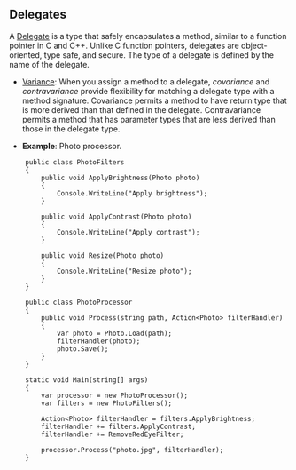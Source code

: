 ## Delegates

A [Delegate](https://docs.microsoft.com/es-es/dotnet/csharp/programming-guide/delegates/using-delegates) is a type that safely encapsulates a method, similar to a function pointer in C and C++. Unlike C function pointers, delegates are object-oriented, type safe, and secure. The type of a delegate is defined by the name of the delegate.

* [Variance](https://docs.microsoft.com/en-us/dotnet/csharp/programming-guide/concepts/covariance-contravariance/using-variance-in-delegates): When you assign a method to a delegate, _covariance_ and _contravariance_ provide flexibility for matching a delegate type with a method signature. Covariance permits a method to have return type that is more derived than that defined in the delegate. Contravariance permits a method that has parameter types that are less derived than those in the delegate type.

* **Example**: Photo processor.

```
	public class PhotoFilters
	{
	    public void ApplyBrightness(Photo photo)
	    {
	        Console.WriteLine("Apply brightness");
	    }

	    public void ApplyContrast(Photo photo)
	    {
	        Console.WriteLine("Apply contrast");
	    }

	    public void Resize(Photo photo)
	    {
	        Console.WriteLine("Resize photo");
	    }
	}
```
```
	public class PhotoProcessor
	{
	    public void Process(string path, Action<Photo> filterHandler)
	    {
	        var photo = Photo.Load(path);
	        filterHandler(photo);
	        photo.Save();
	    }
	}
```
```
	static void Main(string[] args)
	{
	    var processor = new PhotoProcessor();
	    var filters = new PhotoFilters();
	    
	    Action<Photo> filterHandler = filters.ApplyBrightness;
	    filterHandler += filters.ApplyContrast;
	    filterHandler += RemoveRedEyeFilter;

	    processor.Process("photo.jpg", filterHandler);
	}
```